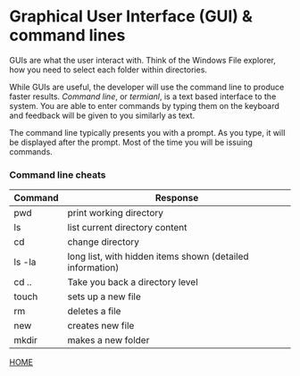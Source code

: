 # Graphical User Interface (GUI) & command lines

GUIs are what the user interact with.  Think of the Windows File explorer, how you need to select each folder within directories.  

While GUIs are useful, the developer will use the command line to produce faster results. _Command line_, or _termianl_,  is a text based interface to the system. You are able to enter commands by typing them on the keyboard and feedback will be given to you similarly as text.

The command line typically presents you with a prompt. As you type, it will be displayed after the prompt. Most of the time you will be issuing commands. 

### Command line cheats

Command | Response
------- | --------
pwd | print working directory
ls | list current directory content
cd | change directory
ls -la | long list, with hidden items shown (detailed information)
cd .. | Take you back a directory level
touch | sets up a new file
rm | deletes a file
new | creates new file
mkdir | makes a new folder

[HOME](https://cassandraortiz.github.io/learning-journal/)